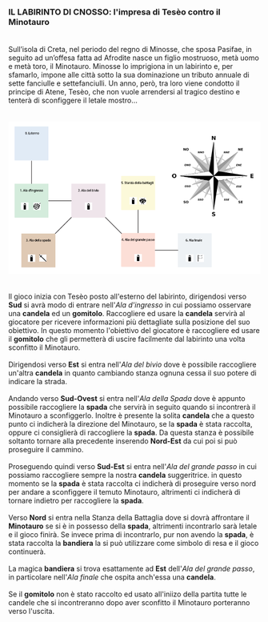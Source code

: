 ### IL LABIRINTO DI CNOSSO: l'impresa di Tesèo contro il Minotauro<br/><br/>

Sull’isola di Creta, nel periodo del regno di Minosse, che sposa Pasifae, in seguito ad un’offesa fatta ad
Afrodite nasce un figlio mostruoso, metà uomo e metà toro, il Minotauro. Minosse lo imprigiona in un labirinto e, per 
sfamarlo, impone alle città sotto la sua dominazione un tributo annuale di sette fanciulle e settefanciulli. Un anno, 
però, tra loro viene condotto il principe di Atene, Tesèo, che non vuole arrendersi al tragico destino e tenterà di 
sconfiggere il letale mostro...<br/><br/><br/>
![Map](Map.PNG)<br/><br/><br/>
Il gioco inizia con Tesèo posto all'esterno del labirinto, dirigendosi verso **Sud** si avrà modo di entrare nell'*Ala 
d'ingresso* in cui possiamo osservare una **candela** ed un **gomitolo**. Raccogliere ed usare la **candela** servirà al giocatore 
per ricevere informazioni più dettagliate sulla posizione del suo obiettivo. In questo momento l'obiettivo del giocatore
è raccogliere ed usare il **gomitolo** che gli permetterà di uscire facilmente dal labirinto una volta sconfitto il 
Minotauro.<br/><br/>Dirigendosi verso **Est** si entra nell'*Ala del bivio* dove è possibile raccogliere un'altra **candela** 
in quanto cambiando stanza ognuna cessa il suo potere di indicare la strada.<br/><br/>Andando verso **Sud-Ovest** si 
entra nell'*Ala della Spada* dove è appunto possibile raccogliere la **spada** che servirà in seguito quando si incontrerà il 
Minotauro a sconfiggerlo. Inoltre è presente la solita **candela** che a questo punto ci indicherà la direzione del 
Minotauro, se la **spada** è stata raccolta, oppure ci consiglierà di raccogliere la **spada**. Da questa stanza è possibile 
soltanto tornare alla precedente inserendo **Nord-Est** da cui poi si può proseguire il cammino.<br/><br/>Proseguendo 
quindi verso **Sud-Est** si entra nell'*Ala del grande passo* in cui possiamo raccogliere sempre la nostra **candela** 
suggeritrice. in questo momento se la **spada** è stata raccolta ci indicherà di proseguire verso nord per andare a 
sconfiggere il temuto Minotauro, altrimenti ci indicherà di tornare indietro per raccogliere la **spada**.<br/><br/>Verso 
**Nord** si entra nella Stanza della Battaglia dove si dovrà affrontare il **Minotauro** se si è in possesso della **spada**, 
altrimenti incontrarlo sarà letale e il gioco finirà. Se invece prima di incontrarlo, pur non avendo la **spada**, è stata 
raccolta la **bandiera** la si può utilizzare come simbolo di resa e il gioco continuerà.<br/><br/>La magica **bandiera**
si trova esattamente ad **Est** dell'*Ala del grande passo*, in particolare nell'*Ala finale* che ospita anch'essa una **candela**.
<br/><br/>Se il **gomitolo** non è stato raccolto ed usato all'iniizo della partita tutte le candele che si incontreranno 
dopo aver sconfitto il Minotauro porteranno verso l'uscita.

